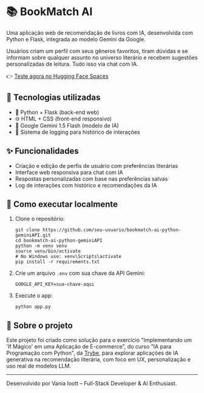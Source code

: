 # 📚 BookMatch AI

Uma aplicação web de recomendação de livros com IA, desenvolvida com Python e Flask, integrada ao modelo Gemini da Google. 

Usuários criam um perfil com seus gêneros favoritos, tiram dúvidas e se informam sobre qualquer assunto no universo literário e recebem sugestões personalizadas de leitura. Tudo isso via chat com IA.

👉 [Teste agora no Hugging Face Spaces](https://huggingface.co/spaces/vioott/BookMatchAI-Python-GeminiAPI)

## 🔧 Tecnologias utilizadas

- 🐍 Python + Flask (back-end web)
- 🌐 HTML + CSS (front-end responsivo)
- 🤖 Google Gemini 1.5 Flash (modelo de IA)
- 🧠 Sistema de logging para histórico de interações

## ✨ Funcionalidades

- Criação e edição de perfis de usuário com preferências literárias
- Interface web responsiva para chat com IA
- Respostas personalizadas com base nas preferências salvas
- Log de interações com histórico e recomendações da IA

## 🚀 Como executar localmente

1. Clone o repositório:
   ```
   git clone https://github.com/seu-usuario/bookmatch-ai-python-geminiAPI.git
   cd bookmatch-ai-python-geminiAPI
   python -m venv venv
   source venv/bin/activate  
   # No Windows use: venv\Scripts\activate
   pip install -r requirements.txt
   ````

2. Crie um arquivo `.env` com sua chave da API Gemini:

   ```
   GOOGLE_API_KEY=sua-chave-aqui
   ```

3. Execute o app:

   ```
   python app.py
   ```

## 🧠 Sobre o projeto

Este projeto foi criado como solução para o exercício "Implementando um 'If Mágico' em uma Aplicação de E-commerce", do curso "IA para Programação com Python", da [Trybe](https://www.betrybe.com/), para explorar aplicações de IA generativa na recomendação literária, com foco em UX, personalização e uso real de modelos LLM. 

---

Desenvolvido por Vania Ioott – Full-Stack Developer & AI Enthusiast.
